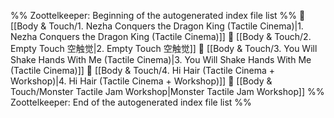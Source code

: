 %% Zoottelkeeper: Beginning of the autogenerated index file list  %%
📄 [[Body & Touch/1. Nezha Conquers the Dragon King (Tactile Cinema)|1. Nezha Conquers the Dragon King (Tactile Cinema)]]
📄 [[Body & Touch/2. Empty Touch 空触觉|2. Empty Touch 空触觉]]
📄 [[Body & Touch/3. You Will Shake Hands With Me (Tactile Cinema)|3. You Will Shake Hands With Me (Tactile Cinema)]]
📄 [[Body & Touch/4. Hi Hair (Tactile Cinema + Workshop)|4. Hi Hair (Tactile Cinema + Workshop)]]
📄 [[Body & Touch/Monster Tactile Jam Workshop|Monster Tactile Jam Workshop]]
%% Zoottelkeeper: End of the autogenerated index file list  %%
